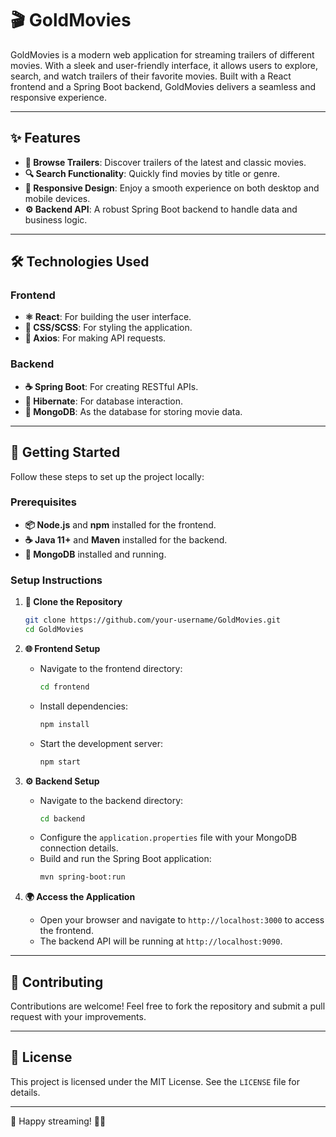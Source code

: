 # 🎬 GoldMovies

GoldMovies is a modern web application for streaming trailers of different movies. With a sleek and user-friendly interface, it allows users to explore, search, and watch trailers of their favorite movies. Built with a React frontend and a Spring Boot backend, GoldMovies delivers a seamless and responsive experience.

---

## ✨ Features

- **🎥 Browse Trailers**: Discover trailers of the latest and classic movies.
- **🔍 Search Functionality**: Quickly find movies by title or genre.
- **📱 Responsive Design**: Enjoy a smooth experience on both desktop and mobile devices.
- **⚙️ Backend API**: A robust Spring Boot backend to handle data and business logic.

---

## 🛠️ Technologies Used

### Frontend

- **⚛️ React**: For building the user interface.
- **🎨 CSS/SCSS**: For styling the application.
- **📡 Axios**: For making API requests.

### Backend

- **☕ Spring Boot**: For creating RESTful APIs.
- **🐍 Hibernate**: For database interaction.
- **🍃 MongoDB**: As the database for storing movie data.

---

## 🚀 Getting Started

Follow these steps to set up the project locally:

### Prerequisites

- **📦 Node.js** and **npm** installed for the frontend.
- **☕ Java 11+** and **Maven** installed for the backend.
- **🍃 MongoDB** installed and running.

### Setup Instructions

1. **📂 Clone the Repository**

   ```bash
   git clone https://github.com/your-username/GoldMovies.git
   cd GoldMovies
   ```

2. **🌐 Frontend Setup**

   - Navigate to the frontend directory:
     ```bash
     cd frontend
     ```
   - Install dependencies:
     ```bash
     npm install
     ```
   - Start the development server:
     ```bash
     npm start
     ```

3. **⚙️ Backend Setup**

   - Navigate to the backend directory:
     ```bash
     cd backend
     ```
   - Configure the `application.properties` file with your MongoDB connection details.
   - Build and run the Spring Boot application:
     ```bash
     mvn spring-boot:run
     ```

4. **🌍 Access the Application**
   - Open your browser and navigate to `http://localhost:3000` to access the frontend.
   - The backend API will be running at `http://localhost:9090`.

---

## 🤝 Contributing

Contributions are welcome! Feel free to fork the repository and submit a pull request with your improvements.

---

## 📜 License

This project is licensed under the MIT License. See the `LICENSE` file for details.

---
🍿
Happy streaming! 🎥✨  
